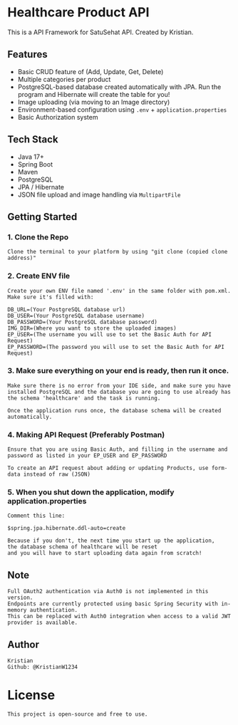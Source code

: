 # Healthcare Product API

This is a API Framework for SatuSehat API. Created by Kristian.

## Features

- Basic CRUD feature of (Add, Update, Get, Delete)
- Multiple categories per product
- PostgreSQL-based database created automatically with JPA. Run the program and Hibernate will create the table for you!
- Image uploading (via moving to an Image directory)
- Environment-based configuration using `.env` + `application.properties`
- Basic Authorization system

## Tech Stack

- Java 17+
- Spring Boot
- Maven
- PostgreSQL
- JPA / Hibernate
- JSON file upload and image handling via `MultipartFile`

## Getting Started

### 1. Clone the Repo

```
Clone the terminal to your platform by using "git clone (copied clone address)"
```

### 2. Create ENV file

```
Create your own ENV file named '.env' in the same folder with pom.xml. Make sure it's filled with:

DB_URL=(Your PostgreSQL database url)
DB_USER=(Your PostgreSQL database username)
DB_PASSWORD=(Your PostgreSQL database password)
IMG_DIR=(Where you want to store the uploaded images)
EP_USER=(The username you will use to set the Basic Auth for API Request)
EP_PASSWORD=(The password you will use to set the Basic Auth for API Request)
```

### 3. Make sure everything on your end is ready, then run it once.

```
Make sure there is no error from your IDE side, and make sure you have installed PostgreSQL and the database you are going to use already has the schema 'healthcare' and the task is running.

Once the application runs once, the database schema will be created automatically.
```

### 4. Making API Request (Preferably Postman)

```
Ensure that you are using Basic Auth, and filling in the username and password as listed in your EP_USER and EP_PASSWORD

To create an API request about adding or updating Products, use form-data instead of raw (JSON)
```

### 5. When you shut down the application, modify application.properties

```
Comment this line:

$spring.jpa.hibernate.ddl-auto=create

Because if you don't, the next time you start up the application,
the database schema of healthcare will be reset
and you will have to start uploading data again from scratch!
```

## Note 
```
Full OAuth2 authentication via Auth0 is not implemented in this version.
Endpoints are currently protected using basic Spring Security with in-memory authentication.
This can be replaced with Auth0 integration when access to a valid JWT provider is available.
```

## Author
```
Kristian
Github: @KristianW1234
```

# License
```
This project is open-source and free to use.
```

